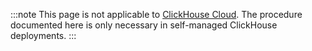 
<CloudNotSupportedBadge/>

:::note
This page is not applicable to [ClickHouse Cloud](https://clickhouse.com/cloud). The procedure documented here is only necessary in self-managed ClickHouse deployments.
:::

